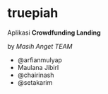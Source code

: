 # truepiah

Aplikasi **Crowdfunding Landing**

by  *Masih Anget TEAM*
- @arfianmulyap
- Maulana Jibirl
- @chairinash
- @setakarim

